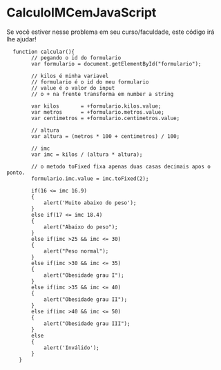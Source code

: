 # CalculoIMCemJavaScript
Se você estiver nesse problema em seu curso/faculdade, este código irá lhe ajudar!

      function calcular(){
    		// pegando o id do formulario
    		var formulario = document.getElementById("formulario");	
    		
    		// kilos é minha variavel
    		// formulario é o id do meu formulario
    		// value é o valor do input
    		// o + na frente transforma em number a string	
    			
    		var kilos  		= +formulario.kilos.value;
    		var metros 		= +formulario.metros.value;
    		var centimetros = +formulario.centimetros.value;
    		
     		// altura
    		var altura = (metros * 100 + centimetros) / 100;
    		 
    		// imc
    		var imc = kilos / (altura * altura);
    		
    		// o metodo toFixed fixa apenas duas casas decimais apos o ponto.
    		formulario.imc.value = imc.toFixed(2);
    		
    		if(16 <= imc 16.9)
    		{
    			alert('Muito abaixo do peso');
    		} 
    		else if(17 <= imc 18.4)
    		{
    			alert("Abaixo do peso");
    		}
    		else if(imc >25 && imc <= 30)
    		{
    			alert("Peso normal");
    		}
    		else if(imc >30 && imc <= 35)
    		{
    			alert("Obesidade grau I");
    		}
    		else if(imc >35 && imc <= 40)
    		{
    			alert("Obesidade grau II");
    		}
    		else if(imc >40 && imc <= 50)
    		{
    			alert("Obesidade grau III");
    		}
    		else
    		{
    			alert('Inválido');
    		}
    	}
